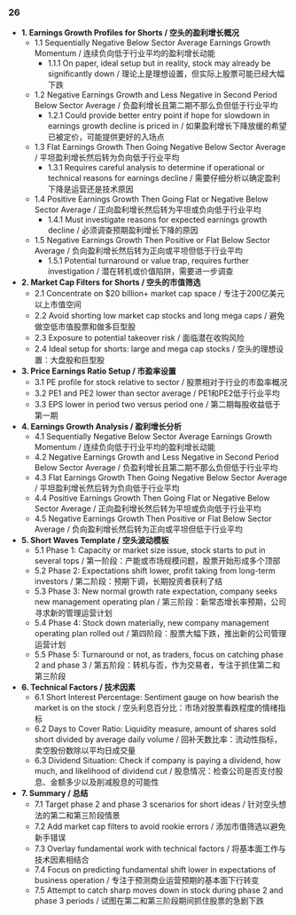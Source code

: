 ### 26
- **1. Earnings Growth Profiles for Shorts / 空头的盈利增长概况**
    - 1.1 Sequentially Negative Below Sector Average Earnings Growth Momentum / 连续负向低于行业平均的盈利增长动能
        - 1.1.1 On paper, ideal setup but in reality, stock may already be significantly down / 理论上是理想设置，但实际上股票可能已经大幅下跌
    - 1.2 Negative Earnings Growth and Less Negative in Second Period Below Sector Average / 负盈利增长且第二期不那么负但低于行业平均
        - 1.2.1 Could provide better entry point if hope for slowdown in earnings growth decline is priced in / 如果盈利增长下降放缓的希望已被定价，可能提供更好的入场点
    - 1.3 Flat Earnings Growth Then Going Negative Below Sector Average / 平坦盈利增长然后转为负向低于行业平均
        - 1.3.1 Requires careful analysis to determine if operational or technical reasons for earnings decline / 需要仔细分析以确定盈利下降是运营还是技术原因
    - 1.4 Positive Earnings Growth Then Going Flat or Negative Below Sector Average / 正向盈利增长然后转为平坦或负向低于行业平均
        - 1.4.1 Must investigate reasons for expected earnings growth decline / 必须调查预期盈利增长下降的原因
    - 1.5 Negative Earnings Growth Then Positive or Flat Below Sector Average / 负向盈利增长然后转为正向或平坦但低于行业平均
        - 1.5.1 Potential turnaround or value trap, requires further investigation / 潜在转机或价值陷阱，需要进一步调查
- **2. Market Cap Filters for Shorts / 空头的市值筛选**
    - 2.1 Concentrate on $20 billion+ market cap space / 专注于200亿美元以上市值空间
    - 2.2 Avoid shorting low market cap stocks and long mega caps / 避免做空低市值股票和做多巨型股
    - 2.3 Exposure to potential takeover risk / 面临潜在收购风险
    - 2.4 Ideal setup for shorts: large and mega cap stocks / 空头的理想设置：大盘股和巨型股
- **3. Price Earnings Ratio Setup / 市盈率设置**
    - 3.1 PE profile for stock relative to sector / 股票相对于行业的市盈率概况
    - 3.2 PE1 and PE2 lower than sector average / PE1和PE2低于行业平均
    - 3.3 EPS lower in period two versus period one / 第二期每股收益低于第一期
- **4. Earnings Growth Analysis / 盈利增长分析**
    - 4.1 Sequentially Negative Below Sector Average Earnings Growth Momentum / 连续负向低于行业平均的盈利增长动能
    - 4.2 Negative Earnings Growth and Less Negative in Second Period Below Sector Average / 负盈利增长且第二期不那么负但低于行业平均
    - 4.3 Flat Earnings Growth Then Going Negative Below Sector Average / 平坦盈利增长然后转为负向低于行业平均
    - 4.4 Positive Earnings Growth Then Going Flat or Negative Below Sector Average / 正向盈利增长然后转为平坦或负向低于行业平均
    - 4.5 Negative Earnings Growth Then Positive or Flat Below Sector Average / 负向盈利增长然后转为正向或平坦但低于行业平均
- **5. Short Waves Template / 空头波动模板**
    - 5.1 Phase 1: Capacity or market size issue, stock starts to put in several tops / 第一阶段：产能或市场规模问题，股票开始形成多个顶部
    - 5.2 Phase 2: Expectations shift lower, profit taking from long-term investors / 第二阶段：预期下调，长期投资者获利了结
    - 5.3 Phase 3: New normal growth rate expectation, company seeks new management operating plan / 第三阶段：新常态增长率预期，公司寻求新的管理运营计划
    - 5.4 Phase 4: Stock down materially, new company management operating plan rolled out / 第四阶段：股票大幅下跌，推出新的公司管理运营计划
    - 5.5 Phase 5: Turnaround or not, as traders, focus on catching phase 2 and phase 3 / 第五阶段：转机与否，作为交易者，专注于抓住第二和第三阶段
- **6. Technical Factors / 技术因素**
    - 6.1 Short Interest Percentage: Sentiment gauge on how bearish the market is on the stock / 空头利息百分比：市场对股票看跌程度的情绪指标
    - 6.2 Days to Cover Ratio: Liquidity measure, amount of shares sold short divided by average daily volume / 回补天数比率：流动性指标，卖空股份数除以平均日成交量
    - 6.3 Dividend Situation: Check if company is paying a dividend, how much, and likelihood of dividend cut / 股息情况：检查公司是否支付股息、金额多少以及削减股息的可能性
- **7. Summary / 总结**
    - 7.1 Target phase 2 and phase 3 scenarios for short ideas / 针对空头想法的第二和第三阶段情景
    - 7.2 Add market cap filters to avoid rookie errors / 添加市值筛选以避免新手错误
    - 7.3 Overlay fundamental work with technical factors / 将基本面工作与技术因素相结合
    - 7.4 Focus on predicting fundamental shift lower in expectations of business operation / 专注于预测商业运营预期的基本面下行转变
    - 7.5 Attempt to catch sharp moves down in stock during phase 2 and phase 3 periods / 试图在第二和第三阶段期间抓住股票的急剧下跌

